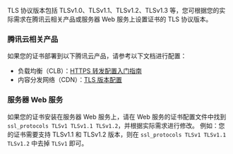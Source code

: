 TLS 协议版本包括 TLSv1.0、TLSv1.1、TLSv1.2、TLSv1.3 等，您可根据您的实际需求在腾讯云相关产品或服务器 Web 服务上设置证书的 TLS 协议版本。

### 腾讯云相关产品
如果您的证书部署到以下腾讯云产品，请参考以下文档进行配置：
- 负载均衡（CLB）：[HTTPS 转发配置入门指南](https://intl.cloud.tencent.com/document/product/214/6534)
- 内容分发网络（CDN）：[TLS 版本配置](https://intl.cloud.tencent.com/document/product/228/38934)

### 服务器 Web 服务
如果您的证书安装在服务器 Web 服务上，请在 Web 服务的证书配置文件中找到 `ssl_protocols TLSv1 TLSv1.1 TLSv1.2`，并根据实际需求进行修改。
例如：您的证书需要支持 TLSv1.1 和 TLSv1.2 版本，则在 `ssl_protocols TLSv1 TLSv1.1 TLSv1.2` 中去掉 `TLSv1` 即可。
